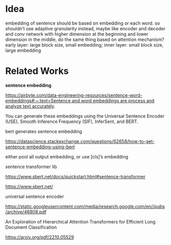 # Idea
embedding of sentence should be based on embedding or each word.
so shouldn’t use adaptive granularity
instead, maybe like encoder and decoder and conv network with higher dimension at the beginning and lower dimension in the middle, do the same thing based on attention mechanism?
early layer: large block size, small embedding; inner layer: small block size, large embedding

# Related Works

**sentence embedding** 

[https://airbyte.com/data-engineering-resources/sentence-word-embeddings#:~:text=Sentence and word embeddings are,process and analyze text accurately](https://airbyte.com/data-engineering-resources/sentence-word-embeddings#:~:text=Sentence%20and%20word%20embeddings%20are,process%20and%20analyze%20text%20accurately). 

You can generate these embeddings using the Universal Sentence Encoder (USE), Smooth Inference Frequency (SIF), InferSent, and BERT.

bert generates sentence embedding 

https://datascience.stackexchange.com/questions/62658/how-to-get-sentence-embedding-using-bert

either pool all output embedding, or use [cls]’s embedding

sentence transformer lib 

https://www.sbert.net/docs/quickstart.html#sentence-transformer 

https://www.sbert.net/ 

universal sentence encoder

https://static.googleusercontent.com/media/research.google.com/en//pubs/archive/46808.pdf 

An Exploration of Hierarchical Attention Transformers
for Efficient Long Document Classification

https://arxiv.org/pdf/2210.05529